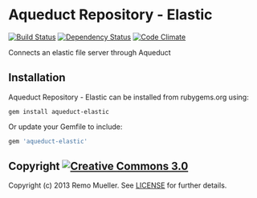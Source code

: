 # Aqueduct Repository - Elastic

[![Build Status](https://travis-ci.org/remomueller/aqueduct-elastic.png?branch=master)](https://travis-ci.org/remomueller/aqueduct-elastic)
[![Dependency Status](https://gemnasium.com/remomueller/aqueduct-elastic.png)](https://gemnasium.com/remomueller/aqueduct-elastic)
[![Code Climate](https://codeclimate.com/github/remomueller/aqueduct-elastic.png)](https://codeclimate.com/github/remomueller/aqueduct-elastic)

Connects an elastic file server through Aqueduct

## Installation

Aqueduct Repository - Elastic can be installed from rubygems.org using:

```console
gem install aqueduct-elastic
```

Or update your Gemfile to include:

```ruby
gem 'aqueduct-elastic'
```

## Copyright [![Creative Commons 3.0](http://i.creativecommons.org/l/by-nc-sa/3.0/80x15.png)](http://creativecommons.org/licenses/by-nc-sa/3.0)

Copyright (c) 2013 Remo Mueller. See [LICENSE](https://github.com/remomueller/aqueduct-elastic/blob/master/LICENSE) for further details.
